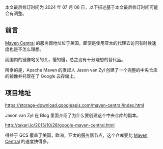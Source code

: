 本文最后修订时间为 2024 年 07 月 06 日，以下描述基于本文最后修订时间可能会有调整。

## 前言

[Maven Central](http://repo1.maven.org) 的服务器地址位于美国，即便是使用亚太的代理去访问有时候速度也是不怎么理想。

而国内的镜像站关的关，慢的慢，总之没有十分理想的替代品。

所幸的是，Apache Maven 的发起人 Jason van Zyl 创建了一个完整的中央仓库的镜像并托管在了 Google 云存储上。

## 项目地址

https://storage-download.googleapis.com/maven-central/index.html

Jason van Zyl 在 Blog 里面介绍了为什么要创建这个中央仓库的副本。

http://takari.io/2015/10/28/google-maven-central.html

得益于 GCS 覆盖了美国，欧洲，亚太的服务器节点，这个仓库要比 [Maven Central](http://repo1.maven.org) 的速度快得多。